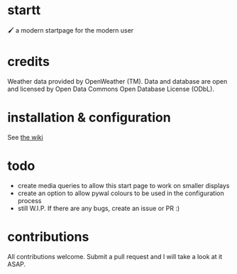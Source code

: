 # startt
🖌️ a modern startpage for the modern user

# credits
Weather data provided by OpenWeather (TM). Data and database are open and licensed by Open Data Commons Open Database 
License (ODbL).

# installation & configuration
See [the wiki](https://github.com/Delected/startt/wiki)

# todo
- create media queries to allow this start page to work on smaller displays
- create an option to allow pywal colours to be used in the configuration process
- still W.I.P. If there are any bugs, create an issue or PR :)

# contributions
All contributions welcome. Submit a pull request and I will take a look at it ASAP.
